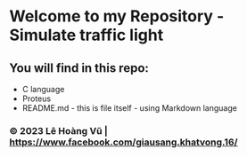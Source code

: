 # Welcome to my Repository - Simulate traffic light

## You will find in this repo:

* C language
* Proteus
* README.md - this is file itself - using Markdown language

### © 2023 Lê Hoàng Vũ | https://www.facebook.com/giausang.khatvong.16/